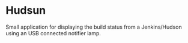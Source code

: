 # Hudsun
Small application for displaying the build status from a Jenkins/Hudson using an USB connected notifier lamp.
